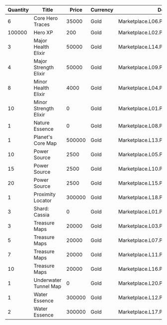 | Quantity | Title | Price | Currency |  Dev Name |
| -------- | ----- | ----- | -------- |  -------- |
| 6 | Core Hero Traces | 35000 | Gold | Marketplace.L06.Page03.Token.17 |
| 100000 | Hero XP | 200 | Gold | Marketplace.L02.Page03.XP.03 |
| 3 | Major Health Elixir | 50000 | Gold | Marketplace.L14.Page03.ElixirAll.11 |
| 4 | Major Strength Elixir | 50000 | Gold | Marketplace.L09.Page03.MajorElixir.11 |
| 8 | Minor Health Elixir | 4000 | Gold | Marketplace.L04.Page03.MinorElixir.10 |
| 10 | Minor Strength Elixir | 0 | Gold | Marketplace.L01.Page03.Free.12 |
| 1 | Nature Essence | 0 | Gold | Marketplace.L08.Page03.Free.52 |
| 1 | Planet's Core Map | 500000 | Gold | Marketplace.L13.Page03.MapsMisc.34 |
| 10 | Power Source | 2500 | Gold | Marketplace.L05.Page03.PowerSource.03 |
| 15 | Power Source | 2500 | Gold | Marketplace.L10.Page03.PowerSource.06 |
| 20 | Power Source | 2500 | Gold | Marketplace.L15.Page03.PowerSource.09 |
| 1 | Proximity Locator | 300000 | Gold | Marketplace.L18.Page03.Hero.09 |
| 3 | Shard: Cassia | 0 | Gold | Marketplace.L01.Page3.VIP5.FreeBonus.76 |
| 3 | Treasure Maps | 20000 | Gold | Marketplace.L03.Page03.MapFragments.03 |
| 5 | Treasure Maps | 20000 | Gold | Marketplace.L07.Page03.MapFragments.08 |
| 7 | Treasure Maps | 20000 | Gold | Marketplace.L11.Page03.TreasureMap.03 |
| 10 | Treasure Maps | 20000 | Gold | Marketplace.L16.Page03.TreasureMap.06 |
| 1 | Underwater Tunnel Map | 0 | Gold | Marketplace.L20.Page03.Free.113 |
| 1 | Water Essence | 300000 | Gold | Marketplace.L12.Page03.Reagent.25 |
| 2 | Water Essence | 300000 | Gold | Marketplace.L17.Page03.Shard.28 |
